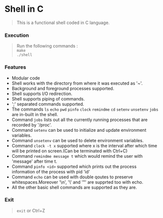 # Shell in C
> This is a functional shell coded in C language.

### Execution
> Run the following commands : 
> <br>```make ```<br>
> ```./shell ```

### Features
* Modular code
* Shell works with the directory from where it was executed as '~'.
* Background and foreground processes supported.
* Shell supports I/O redirection.
* Shell supports piping of commands.
* ';' separated commands supported.
* The commands ```ls``` ```echo``` ```pwd``` ```pinfo``` ```clock``` ```remindme``` ```cd``` ```setenv``` ```unsetenv``` ```jobs``` are in-built in the shell.
* Command ```jobs``` lists out all the currently running processes that are recorded by '/proc'.
* Command ```setenv``` can be used to initialize and update environment variables.
* Command ```unsetenv``` can be used to delete environment variables.
* Command ```clock -t x``` supported where x is the interval after which time will be printed on screen.(Can be terminated with Ctrl+C)
* Command ```remindme message t``` which would remind the user with 'message' after time t.
* Command ```pinfo <id>``` supported which prints out the process information of the process with pid 'id'
* Command ```echo``` can be used with double qoutes to preserve whitespaces.Moreover '\n', '\\' and '\"' are supprted too with echo.
* All the other basic shell commands are supported as they are.

### Exit
> ```exit``` or Ctrl+Z
